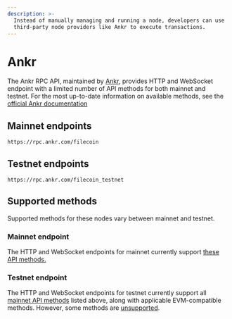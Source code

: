 ```yaml
---
description: >-
  Instead of manually managing and running a node, developers can use
  third-party node providers like Ankr to execute transactions.
---
```


# Ankr

The Ankr RPC API, maintained by [Ankr](https://www.ankr.com/), provides HTTP and WebSocket endpoint with a limited number of API methods for both mainnet and testnet. For the most up-to-date information on available methods, see the [official Ankr documentation](https://www.ankr.com/docs/rpc-service/chains/chains-list/#networks-9)

## Mainnet endpoints

```plaintext
https://rpc.ankr.com/filecoin
```

## Testnet endpoints

```plaintext
https://rpc.ankr.com/filecoin_testnet
```

## Supported methods

Supported methods for these nodes vary between mainnet and testnet.

### Mainnet endpoint

The HTTP and WebSocket endpoints for mainnet currently support [these API methods.](https://www.ankr.com/docs/rpc-service/chains/chains-list/#api-methods-9)

### Testnet endpoint

The HTTP and WebSocket endpoints for testnet currently support all [mainnet API methods](https://www.ankr.com/docs/rpc-service/chains/chains-list/#api-methods-9) listed above, along with applicable EVM-compatible methods. However, some methods are [unsupported](https://www.ankr.com/docs/rpc-service/chains/chains-list/#unsupported-9).
